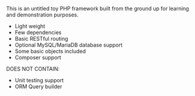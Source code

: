This is an untitled toy PHP framework built from the ground up for learning and demonstration purposes.

- Light weight
- Few dependencies
- Basic RESTful routing
- Optional MySQL/MariaDB database support
- Some basic objects included
- Composer support

DOES NOT CONTAIN:
- Unit testing support
- ORM Query builder
